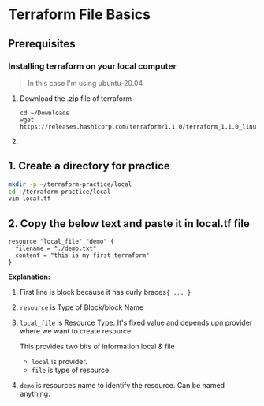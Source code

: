 # Terraform File Basics

## Prerequisites

### Installing terraform on your local computer 

> In this case I'm using ubuntu-20.04

1. Download the .zip file of terraform
    ```
    cd ~/Downloads
    wget https://releases.hashicorp.com/terraform/1.1.0/terraform_1.1.0_linux_amd64.zip
    ```
2. 

## 1. Create a directory for practice

```bash
mkdir -p ~/terraform-practice/local
cd ~/terraform-practice/local
vim local.tf
```
## 2. Copy the below text and paste it in local.tf file
```hcl
resource "local_file" "demo" {
  filename = "./demo.txt"
  content = "this is my first terraform"
}
```
**Explanation:**
1. First line is block because it has curly braces`{ ... }`
2. `resource` is Type of Block/block Name
3. `local_file` is Resource Type. It's fixed value and depends upn provider where we want to create resource.

    This provides two bits of information local & file

    * `local` is provider.
    * `file` is type of resource.
4. `demo` is resources name to identify the resource. Can be named anything.